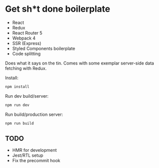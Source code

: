 # Get sh*t done boilerplate 

- React
- Redux
- React Router 5
- Webpack 4
- SSR (Express)
- Styled Components boilerplate
- Code splitting

Does what it says on the tin. Comes with some exemplar server-side data fetching with Redux.

Install:
```bash
npm install
```

Run dev build/server:
```bash
npm run dev
```

Run build/production server:
```bash
npm run build
```

## TODO
- HMR for development
- Jest/RTL setup
- Fix the precommit hook
